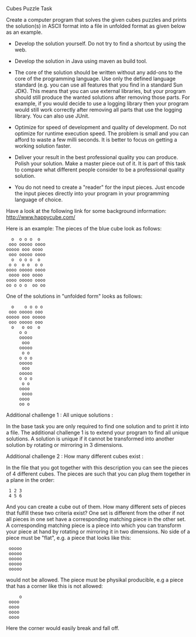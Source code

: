 
Cubes Puzzle Task

Create a computer program that solves the given cubes puzzles and
prints the solution(s) in ASCII format into a file in unfolded format
as given below as an example.

 - Develop the solution yourself. Do not try to find a shortcut by
   using the web.
 - Develop the solution in Java using maven as build tool.

 - The core of the solution should be written without any add-ons to
   the core of the programming language. Use only the defined language
   standard (e.g. you can use all features that you find in a standard Sun JDK).
   This means that you can use external libraries, but your program
   should still produce the wanted solutions after removing those
   parts. For example, if you would decide to use a logging library
   then your program would still work correctly after removing all
   parts that use the logging library. You can also use JUnit.
 - Optimize for speed of development and quality of development. Do
   not optimize for runtime execution speed. The problem is small and
   you can afford to waste a few milli seconds. It is better to focus
   on getting a working solution faster.
 - Deliver your result in the best professional quality you can
   produce. Polish your solution. Make a master piece out of it.  It
   is part of this task to compare what different people consider to
   be a professional quality solution.
 - You do not need to create a "reader" for the input pieces. Just
   encode the input pieces directly into your program in your
   programming language of choice.

Have a look at the following link for some background information:
http://www.happycube.com/

Here is an example:
The pieces of the blue cube look as follows:
```
  o  o o o  o  
 ooo ooooo oooo
ooooo ooo oooo 
 ooo ooooo oooo
  o  o o o  o  
 o o  o o  o o 
oooo ooooo oooo
 oooo ooo oooo 
oooo ooooo oooo
oo o o o  oo oo
```

One of the solutions in "unfolded form" looks as follows:
```
  o    o o o o 
 ooo ooooo ooo 
ooooo ooo ooooo
 ooo ooooo ooo 
  o   o oo  o  
     o o       
     ooooo     
      ooo      
     ooooo     
      o o      
     o o o     
     ooooo     
      ooo      
     ooooo     
     o o o     
      o o      
     oooo      
      oooo     
     oooo      
     oo o      
```
Additional challenge 1 : All unique solutions :

In the base task you are only required to find one solution and to
print it into a file. The additional challenge 1 is to extend your
program to find all unique solutions. A solution is unique if it
cannot be transformed into another solution by rotating or mirroring
in 3 dimensions.

Additional challenge 2 : How many different cubes exist :

In the file that you got together with this description you can see
the pieces of 4 different cubes. The pieces are such that you can plug
them together in a plane in the order:
```
 1 2 3
 4 5 6
 ```
And you can create a cube out of them. How many different sets of
pieces that fulfill these two criteria exist? One set is different
from the other if not all pieces in one set have a corresponding
matching piece in the other set. A corresponding matching piece is a
piece into which you can transform your piece at hand by rotating or
mirroring it in two dimensions. No side of a piece must be "flat",
e.g. a piece that looks like this:
```
 ooooo
 ooooo
 ooooo
 ooooo
 ooooo
 ```
would not be allowed. The piece must be physikal producible, e.g a
piece that has a corner like this is not allowed:
```
     o
 oooo 
 oooo 
 oooo 
 oooo 
 ```
Here the corner would easily break and fall off.
